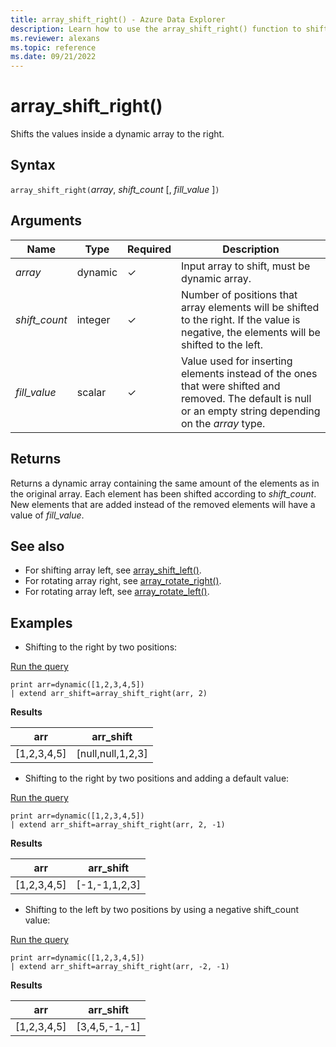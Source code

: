 ```yaml
---
title: array_shift_right() - Azure Data Explorer
description: Learn how to use the array_shift_right() function to shift values inside a dynamic array to the right.
ms.reviewer: alexans
ms.topic: reference
ms.date: 09/21/2022
---
```

# array_shift_right()

Shifts the values inside a dynamic array to the right.

## Syntax

`array_shift_right(`*array*, *shift_count* [, *fill_value* ]`)`

## Arguments

| Name | Type | Required | Description |
|--|--|--|--|
|*array* | dynamic |&check; | Input array to shift, must be dynamic array.|
|*shift_count* | integer | &check; | Number of positions that array elements will be shifted to the right. If the value is negative, the elements will be shifted to the left. |
|*fill_value* | scalar | &check; | Value used for inserting elements instead of the ones that were shifted and removed. The default is null or an empty string depending on the *array* type.|

## Returns

Returns a dynamic array containing the same amount of the elements as in the original array. Each element has been shifted according to *shift_count*. New elements that are added instead of the removed elements will have a value of *fill_value*.

## See also

* For shifting array left, see [array_shift_left()](array_shift_leftfunction.md).
* For rotating array right, see [array_rotate_right()](array_rotate_rightfunction.md).
* For rotating array left, see [array_rotate_left()](array_rotate_leftfunction.md).

## Examples

* Shifting to the right by two positions:

<a href="https://dataexplorer.azure.com/clusters/help/databases/Samples?query=H4sIAAAAAAAAAysoyswrUUgsKrJNqcxLzM1M1og21DHSMdYx0TGN1eTlqlFIrShJzUsBKYkvzshMK7EFshIrIez4osz0jBINoIiOgpEmAKRlW6FMAAAA" target="_blank">Run the query</a>

```kusto
print arr=dynamic([1,2,3,4,5])
| extend arr_shift=array_shift_right(arr, 2)
```

**Results**

|arr|arr_shift|
|---|---|
|[1,2,3,4,5]|[null,null,1,2,3]|

* Shifting to the right by two positions and adding a default value:

<a href="https://dataexplorer.azure.com/clusters/help/databases/Samples?query=H4sIAAAAAAAAAysoyswrUUgsKrJNqcxLzM1M1og21DHSMdYx0TGN1eTlqlFIrShJzUsBKYkvzshMK7EFshIrIez4osz0jBINoIiOgpGOgq6hJgBHJWeJUAAAAA==" target="_blank">Run the query</a>

```kusto
print arr=dynamic([1,2,3,4,5])
| extend arr_shift=array_shift_right(arr, 2, -1)
```

**Results**

|arr|arr_shift|
|---|---|
|[1,2,3,4,5]|[-1,-1,1,2,3]|

* Shifting to the left by two positions by using a negative shift_count value:

<a href="https://dataexplorer.azure.com/clusters/help/databases/Samples?query=H4sIAAAAAAAAAysoyswrUUgsKrJNqcxLzM1M1og21DHSMdYx0TGN1eTlqlFIrShJzUsBKYkvzshMK7EFshIrIez4osz0jBINoIiOgq4REBtqAgCqvHZwUQAAAA==" target="_blank">Run the query</a>

```kusto
print arr=dynamic([1,2,3,4,5])
| extend arr_shift=array_shift_right(arr, -2, -1)
```

**Results**

|arr|arr_shift|
|---|---|
|[1,2,3,4,5]|[3,4,5,-1,-1]|
